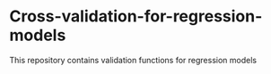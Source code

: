 # Cross-validation-for-regression-models
This repository contains validation functions for regression models
